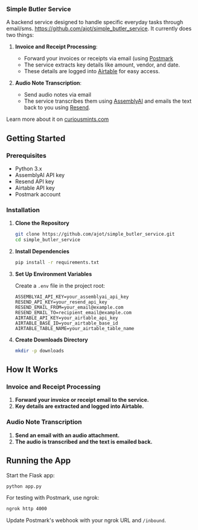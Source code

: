 ### Simple Butler Service

A backend service designed to handle specific everyday tasks through email/sms. https://github.com/ajot/simple_butler_service. It currently does two things:

1. **Invoice and Receipt Processing**:
   - Forward your invoices or receipts via email (using [Postmark](https://postmarkapp.com)
   - The service extracts key details like amount, vendor, and date.
   - These details are logged into [Airtable](https://airtable.com) for easy access.

2. **Audio Note Transcription**:
   - Send audio notes via email
   - The service transcribes them using [AssemblyAI](assemblyai.com) and emails the text back to you using [Resend](https://resend.com).

Learn more about it on [curiousmints.com](https://www.curiousmints.com/simple-butler-service-to-automate-everyday-tasks/)

## Getting Started

### Prerequisites

- Python 3.x
- AssemblyAI API key
- Resend API key
- Airtable API key
- Postmark account

### Installation

1. **Clone the Repository**

   ```bash
   git clone https://github.com/ajot/simple_butler_service.git
   cd simple_butler_service
   ```

2. **Install Dependencies**

   ```bash
   pip install -r requirements.txt
   ```

3. **Set Up Environment Variables**

   Create a `.env` file in the project root:

   ```env
   ASSEMBLYAI_API_KEY=your_assemblyai_api_key
   RESEND_API_KEY=your_resend_api_key
   RESEND_EMAIL_FROM=your_email@example.com
   RESEND_EMAIL_TO=recipient_email@example.com
   AIRTABLE_API_KEY=your_airtable_api_key
   AIRTABLE_BASE_ID=your_airtable_base_id
   AIRTABLE_TABLE_NAME=your_airtable_table_name
   ```

4. **Create Downloads Directory**

   ```bash
   mkdir -p downloads
   ```

## How It Works

### Invoice and Receipt Processing

1. **Forward your invoice or receipt email to the service.**
2. **Key details are extracted and logged into Airtable.**

### Audio Note Transcription

1. **Send an email with an audio attachment.**
2. **The audio is transcribed and the text is emailed back.**

## Running the App

Start the Flask app:

```bash
python app.py
```

For testing with Postmark, use ngrok:

```bash
ngrok http 4000
```

Update Postmark's webhook with your ngrok URL and `/inbound`.